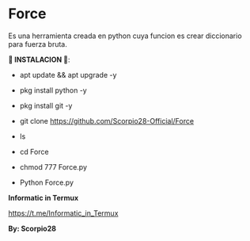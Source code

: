 # Force
Es una herramienta creada en python cuya funcion es crear diccionario para fuerza bruta.

__🦂 INSTALACION 🦂__:

* apt update && apt upgrade -y

* pkg install python -y

* pkg install git -y

* git clone https://github.com/Scorpio28-Official/Force

* ls

* cd Force

* chmod 777 Force.py

* Python Force.py

__Informatic in Termux__

https://t.me/Informatic_in_Termux

__By: Scorpio28__
